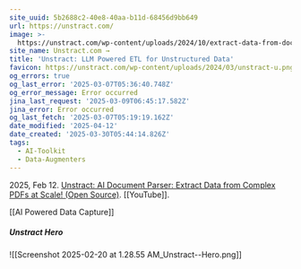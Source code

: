 ```yaml
---
site_uuid: 5b2688c2-40e8-40aa-b11d-68456d9bb649
url: https://unstract.com/
image: >-
  https://unstract.com/wp-content/uploads/2024/10/extract-data-from-documents-with-unstract.png
site_name: Unstract.com →
title: 'Unstract: LLM Powered ETL for Unstructured Data'
favicon: https://unstract.com/wp-content/uploads/2024/03/unstract-u.png
og_errors: true
og_last_error: '2025-03-07T05:36:40.748Z'
og_error_message: Error occurred
jina_last_request: '2025-03-09T06:45:17.582Z'
jina_error: Error occurred
og_last_fetch: '2025-03-07T05:19:19.162Z'
date_modified: '2025-04-12'
date_created: '2025-03-30T05:44:14.826Z'
tags:
  - AI-Toolkit
  - Data-Augmenters
---
```






















































2025, Feb 12. [Unstract: AI Document Parser: Extract Data from Complex PDFs at Scale! (Open Source)](https://youtu.be/Ymq8o7FSoVc?si=5VZE2VbjqdF_-dgO). [[YouTube]].

[[AI Powered Data Capture]]

##### Unstract Hero
![[Screenshot 2025-02-20 at 1.28.55 AM_Unstract--Hero.png]]
